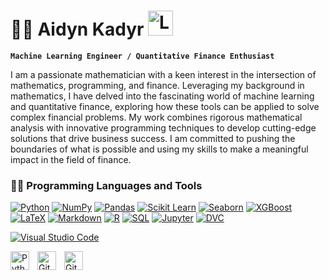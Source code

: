 # 🏄‍♂️ Aidyn Kadyr  <a href="https://www.linkedin.com/in/aidynkadyr/"><img width="40px" alt="LinkedIn" title="LinkedIn" src="https://cdn3.iconfinder.com/data/icons/glypho-social-and-other-logos/64/logo-linkedin-1024.png"/></a>
  **`Machine Learning Engineer / Quantitative Finance Enthusiast`** 
  <p> I am a passionate mathematician with a keen interest in the intersection of mathematics, programming, and finance. Leveraging my background in mathematics, I have delved into the fascinating world of machine learning and quantitative finance, exploring how these tools can be applied to solve complex financial problems. My work combines rigorous mathematical analysis with innovative programming techniques to develop cutting-edge solutions that drive business success. I am committed to pushing the boundaries of what is possible and using my skills to make a meaningful impact in the field of finance.   </p>



<h3>👨‍💻 Programming Languages and Tools</h3>

  <p>
      <a href="#"><img alt="Python" src="https://img.shields.io/badge/Python-14354C.svg?logo=python&logoColor=white"></a>
      <a href="#"><img alt="NumPy" src="https://img.shields.io/badge/Numpy-013243.svg?logo=numpy&logoColor=white"></a>
      <a href="#"><img alt="Pandas" src="https://img.shields.io/badge/Pandas-150458.svg?logo=pandas&logoColor=white"></a>
      <a href="#"><img alt="Scikit Learn" src="https://custom-icon-badges.demolab.com/badge/Scikit%20learn-%20-blue?logo=scikit%20learn&logoWidth=40"></a>
     <a href="#"><img alt="Seaborn" src="https://custom-icon-badges.demolab.com/badge/-Seaborn-white?logo=seabornlogo&logoWidth=40"></a>
      <a href="#"><img alt="XGBoost" src="https://custom-icon-badges.demolab.com/badge/XGBoost-%20-blue?logo=xgboost&logoWidth=40"></a>
      <a href="#"><img alt="LaTeX" src="https://img.shields.io/badge/LaTeX-008080.svg?logo=LaTeX&logoColor=white"></a>
      <a href="#"><img alt="Markdown" src="https://img.shields.io/badge/Markdown-000000.svg?logo=markdown&logoColor=white"></a>
      <a href="#"><img alt="R" src="https://img.shields.io/badge/R-276DC3.svg?logo=r&logoColor=white"></a>
      <a href="#"><img alt="SQL" src="https://custom-icon-badges.demolab.com/badge/SQL-025E8C.svg?logo=database&logoColor=white"></a>
    <a href="#"><img alt="Jupyter" src="https://img.shields.io/badge/Jupyter-F37626.svg?logo=Jupyter&logoColor=white"></a>
 <a href="#"><img alt="DVC" src="https://custom-icon-badges.demolab.com/badge/-DVC-white?logo=dvcc&logoWidth=40"></a>
 
 <a href="#"><img alt="Visual Studio Code" src="https://img.shields.io/badge/Visual%20Studio%20Code-0078d7.svg?logo=visual-studio-code&logoColor=white"></a>
  </p>
                                                                                                                        
<img align="left" alt="Python" width="30px" style="padding-right:10px;" src="https://cdn.jsdelivr.net/gh/devicons/devicon/icons/python/python-plain.svg" />
<img align="left" alt="Git" width="30px" style="padding-right:10px;" src="https://cdn.jsdelivr.net/gh/devicons/devicon/icons/git/git-original.svg" />
<img align="left" alt="GitHub" width="30px" style="padding-right:10px;" src="https://cdn.jsdelivr.net/gh/devicons/devicon/icons/github/github-original.svg" />


